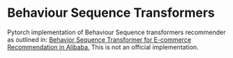 # Behaviour Sequence Transformers

Pytorch implementation of Behaviour Sequence transformers recommender as outlined in:
[Behavior Sequence Transformer for E-commerce
Recommendation in Alibaba.](https://arxiv.org/pdf/1905.06874.pdf) This is not an official implementation.




